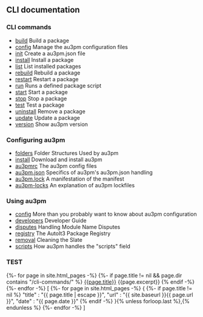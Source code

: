 ## CLI documentation

### CLI commands

* [build](build.md) Build a package
* [config](config.md) Manage the au3pm configuration files
* [init](init.md) Create a au3pm.json file
* [install](install.md) Install a package
* [list](list.md) List installed packages
* [rebuild](rebuild.md) Rebuild a package
* [restart](restart.md) Restart a package
* [run](run.md) Runs a defined package script
* [start](start.md) Start a package
* [stop](stop.md) Stop a package
* [test](test.md) Test a package
* [uninstall](uninstall.md) Remove a package
* [update](update.md) Update a package
* [version](version.md) Show au3pm version

### Configuring au3pm

* [folders](folders.md) Folder Structures Used by au3pm
* [install](install.au3) Download and install au3pm
* [au3pmrc](au3pmrc.au3) The au3pm config files
* [au3pm.json](au3pm.json.md) Specifics of au3pm's au3pm.json handling
* [au3pm.lock](au3pm.lock.md) A manifestation of the manifest
* [au3pm-locks](au3pm-locks.md) An explanation of au3pm lockfiles

### Using au3pm

* [config](config.md) More than you probably want to know about au3pm configuration
* [developers](developers.md) Developer Guide
* [disputes](disputes.md) Handling Module Name Disputes
* [registry](registry.md) The AutoIt3 Package Registry
* [removal](removal.md) Cleaning the Slate
* [scripts](scripts.md) How au3pm handles the "scripts" field

### TEST

{%- for page in site.html_pages -%}
  {%- if page.title != nil && page.dir contains "/cli-commands/" %}
    [{{page.title}}]({{page.url}}) {{page.excerpt}}
  {% endif -%}
{%- endfor -%}
[
  {%- for page in site.html_pages -%}
   {
     {%- if page.title != nil %}
        "title"    : "{{ page.title | escape }}",
        "url"      : "{{ site.baseurl }}{{ page.url }}",
        "date"     : "{{ page.date }}"
     {% endif -%}
   }{% unless forloop.last %},{% endunless %}
  {%- endfor -%}
]
